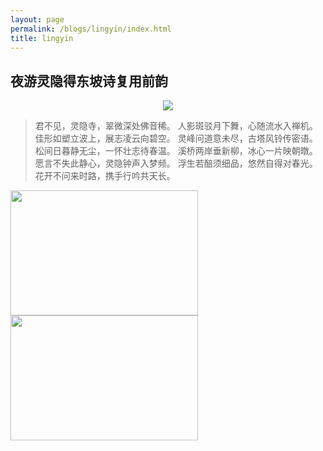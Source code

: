 ```yaml
---
layout: page
permalink: /blogs/lingyin/index.html
title: lingyin
---
```


## 夜游灵隐得东坡诗复用前韵


<!-- <center>
<img src = "http://apollohong.github.io/images/lingyin2.jpg">
</center>

<center>
<img src = "http://apollohong.github.io/images/lingyin3.jpg">
</center> -->


<center>
<img src = "http://apollohong.github.io/images/lingyin3.jpg">
</center>


> 君不见，灵隐寺，翠微深处佛音稀。
> 人影斑驳月下舞，心随流水入禅机。
> 佳形如塑立波上，展志凌云向碧空。
> 灵峰问道意未尽，古塔风铃传密语。
> 松间日暮静无尘，一怀壮志待春温。
> 溪桥两岸垂新柳，冰心一片映朝暾。
> 愿言不失此静心，灵隐钟声入梦频。 
> 浮生若醅须细品，悠然自得对春光。 
> 花开不问来时路，携手行吟共天长。


<div class="second">
  <img src="http://apollohong.github.io/images/lingyin1.jpg" width="300" height="200">
  <img src="http://apollohong.github.io/images/lingyin2.jpg" width="300" height="200">
</div>


<!-- **Many bodybuilders, who pursue both physical and artistic excellence, follow the tragic path of Icarus and ruin themselves by flying too close to the sun. In the real world, there are also people who are trapped in the nostalgia of their childhood, people who lose their vitality in their prime, and people who dwell in remorse for their whole life.** -->

